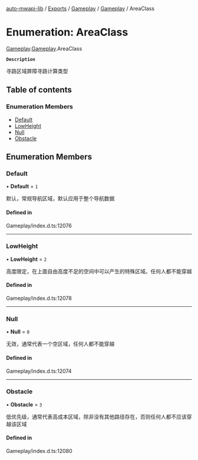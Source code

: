 [auto-mwapi-lib](../README.md) / [Exports](../modules.md) / [Gameplay](../modules/Gameplay.md) / [Gameplay](../modules/Gameplay.Gameplay.md) / AreaClass

# Enumeration: AreaClass

[Gameplay](../modules/Gameplay.md).[Gameplay](../modules/Gameplay.Gameplay.md).AreaClass

**`Description`**

寻路区域屏障寻路计算类型

## Table of contents

### Enumeration Members

- [Default](Gameplay.Gameplay.AreaClass.md#default)
- [LowHeight](Gameplay.Gameplay.AreaClass.md#lowheight)
- [Null](Gameplay.Gameplay.AreaClass.md#null)
- [Obstacle](Gameplay.Gameplay.AreaClass.md#obstacle)

## Enumeration Members

### Default

• **Default** = `1`

默认，常规导航区域，默认应用于整个导航数据

#### Defined in

Gameplay/index.d.ts:12076

---

### LowHeight

• **LowHeight** = `2`

高度限定，在上面自由高度不足的空间中可以产生的特殊区域。任何人都不能穿越

#### Defined in

Gameplay/index.d.ts:12078

---

### Null

• **Null** = `0`

无效，通常代表一个空区域，任何人都不能穿越

#### Defined in

Gameplay/index.d.ts:12074

---

### Obstacle

• **Obstacle** = `3`

低优先级，通常代表高成本区域，除非没有其他路径存在，否则任何人都不应该穿越该区域

#### Defined in

Gameplay/index.d.ts:12080
